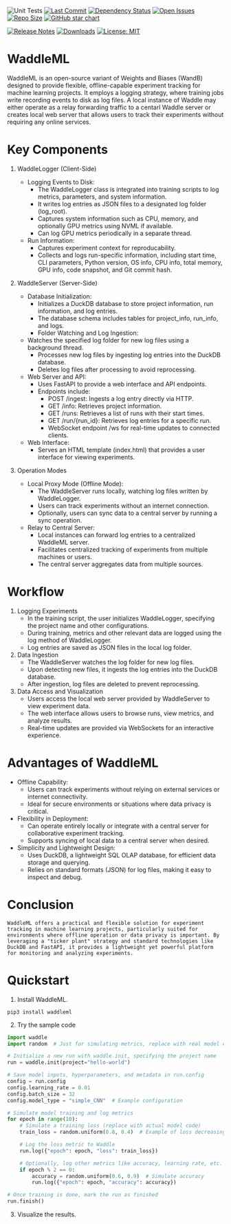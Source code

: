 
![Unit Tests](https://github.com/briangu/waddleml/workflows/Unit%20Tests/badge.svg)
[![Last Commit](https://img.shields.io/github/last-commit/briangu/waddleml)](https://img.shields.io/github/last-commit/briangu/waddleml)
[![Dependency Status](https://img.shields.io/librariesio/github/briangu/waddleml)](https://libraries.io/github/briangu/waddleml)
[![Open Issues](https://img.shields.io/github/issues-raw/briangu/waddleml)](https://github.com/briangu/waddleml/issues)
[![Repo Size](https://img.shields.io/github/repo-size/briangu/waddleml)](https://img.shields.io/github/repo-size/briangu/waddleml)
[![GitHub star chart](https://img.shields.io/github/stars/briangu/waddleml?style=social)](https://star-history.com/#briangu/waddleml)

[![Release Notes](https://img.shields.io/github/release/briangu/waddleml)](https://github.com/briangu/waddleml/releases)
[![Downloads](https://static.pepy.tech/badge/waddleml/month)](https://pepy.tech/project/waddleml)
[![License: MIT](https://img.shields.io/badge/License-MIT-yellow.svg)](https://opensource.org/licenses/MIT)

# WaddleML

WaddleML is an open-source variant of Weights and Biases (WandB) designed to provide flexible, offline-capable experiment tracking for machine learning projects. It employs a logging strategy, where training jobs write recording events to disk as log files. A local instance of Waddle may either operate as a relay forwarding traffic to a centarl Waddle server or creates local web server that allows users to track their experiments without requiring any online services.

# Key Components

1. WaddleLogger (Client-Side)
    * Logging Events to Disk:
        * The WaddleLogger class is integrated into training scripts to log metrics, parameters, and system information.
        * It writes log entries as JSON files to a designated log folder (log_root).
        * Captures system information such as CPU, memory, and optionally GPU metrics using NVML if available.
        * Can log GPU metrics periodically in a separate thread.
    * Run Information:
        * Captures experiment context for reproducability.
        * Collects and logs run-specific information, including start time, CLI parameters, Python version, OS info, CPU info, total memory, GPU info, code snapshot, and Git commit hash.

2. WaddleServer (Server-Side)
    * Database Initialization:
        * Initializes a DuckDB database to store project information, run information, and log entries.
        * The database schema includes tables for project_info, run_info, and logs.
        * Folder Watching and Log Ingestion:
    * Watches the specified log folder for new log files using a background thread.
        * Processes new log files by ingesting log entries into the DuckDB database.
        * Deletes log files after processing to avoid reprocessing.
    * Web Server and API:
        * Uses FastAPI to provide a web interface and API endpoints.
        * Endpoints include:
            * POST /ingest: Ingests a log entry directly via HTTP.
            * GET /info: Retrieves project information.
            * GET /runs: Retrieves a list of runs with their start times.
            * GET /run/{run_id}: Retrieves log entries for a specific run.
            * WebSocket endpoint /ws for real-time updates to connected clients.
    * Web Interface:
        * Serves an HTML template (index.html) that provides a user interface for viewing experiments.

3. Operation Modes
    * Local Proxy Mode (Offline Mode):
        * The WaddleServer runs locally, watching log files written by WaddleLogger.
        * Users can track experiments without an internet connection.
        * Optionally, users can sync data to a central server by running a sync operation.
    * Relay to Central Server:
        * Local instances can forward log entries to a centralized WaddleML server.
        * Facilitates centralized tracking of experiments from multiple machines or users.
        * The central server aggregates data from multiple sources.

# Workflow

1. Logging Experiments
    * In the training script, the user initializes WaddleLogger, specifying the project name and other configurations.
    * During training, metrics and other relevant data are logged using the log method of WaddleLogger.
    * Log entries are saved as JSON files in the local log folder.
2. Data Ingestion
    * The WaddleServer watches the log folder for new log files.
    * Upon detecting new files, it ingests the log entries into the DuckDB database.
    * After ingestion, log files are deleted to prevent reprocessing.
3. Data Access and Visualization
    * Users access the local web server provided by WaddleServer to view experiment data.
    * The web interface allows users to browse runs, view metrics, and analyze results.
    * Real-time updates are provided via WebSockets for an interactive experience.

# Advantages of WaddleML

* Offline Capability:
    * Users can track experiments without relying on external services or internet connectivity.
    * Ideal for secure environments or situations where data privacy is critical.
* Flexibility in Deployment:
    * Can operate entirely locally or integrate with a central server for collaborative experiment tracking.
    * Supports syncing of local data to a central server when desired.
* Simplicity and Lightweight Design:
    * Uses DuckDB, a lightweight SQL OLAP database, for efficient data storage and querying.
    * Relies on standard formats (JSON) for log files, making it easy to inspect and debug.

# Conclusion

    WaddleML offers a practical and flexible solution for experiment tracking in machine learning projects, particularly suited for environments where offline operation or data privacy is important. By leveraging a "ticker plant" strategy and standard technologies like DuckDB and FastAPI, it provides a lightweight yet powerful platform for monitoring and analyzing experiments.

# Quickstart

1. Install WaddleML.

`pip3 install waddleml`

2. Try the sample code

```python
import waddle
import random  # Just for simulating metrics, replace with real model code.

# Initialize a new run with waddle.init, specifying the project name
run = waddle.init(project="hello-world")

# Save model inputs, hyperparameters, and metadata in run.config
config = run.config
config.learning_rate = 0.01
config.batch_size = 32
config.model_type = "simple_CNN"  # Example configuration

# Simulate model training and log metrics
for epoch in range(10):
    # Simulate a training loss (replace with actual model code)
    train_loss = random.uniform(0.8, 0.4)  # Example of loss decreasing

    # Log the loss metric to Waddle
    run.log({"epoch": epoch, "loss": train_loss})

    # Optionally, log other metrics like accuracy, learning rate, etc.
    if epoch % 2 == 0:
        accuracy = random.uniform(0.6, 0.9)  # Simulate accuracy
        run.log({"epoch": epoch, "accuracy": accuracy})

# Once training is done, mark the run as finished
run.finish()
```

3. Visualize the results.

